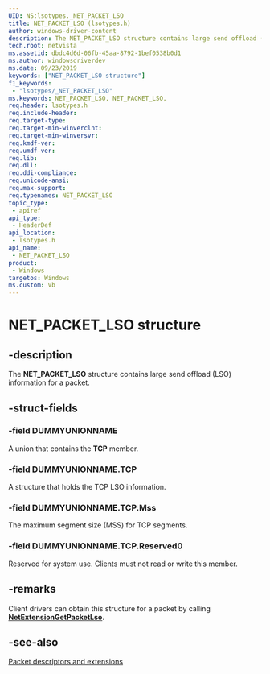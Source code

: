 ```yaml
---
UID: NS:lsotypes._NET_PACKET_LSO
title: NET_PACKET_LSO (lsotypes.h)
author: windows-driver-content
description: The NET_PACKET_LSO structure contains large send offload (LSO) information for a packet.
tech.root: netvista
ms.assetid: dbdc4d6d-06fb-45aa-8792-1bef0538b0d1
ms.author: windowsdriverdev
ms.date: 09/23/2019
keywords: ["NET_PACKET_LSO structure"]
f1_keywords:
 - "lsotypes/_NET_PACKET_LSO"
ms.keywords: NET_PACKET_LSO, NET_PACKET_LSO, 
req.header: lsotypes.h
req.include-header:
req.target-type:
req.target-min-winverclnt:
req.target-min-winversvr:
req.kmdf-ver:
req.umdf-ver:
req.lib:
req.dll:
req.ddi-compliance:
req.unicode-ansi:
req.max-support:
req.typenames: NET_PACKET_LSO
topic_type: 
 - apiref
api_type: 
 - HeaderDef
api_location: 
 - lsotypes.h
api_name: 
 - NET_PACKET_LSO
product: 
 - Windows
targetos: Windows
ms.custom: Vb
---
```


# NET_PACKET_LSO structure

## -description

The **NET_PACKET_LSO** structure contains large send offload (LSO) information for a packet.

## -struct-fields

### -field DUMMYUNIONNAME

A union that contains the **TCP** member.
 
### -field DUMMYUNIONNAME.TCP

A structure that holds the TCP LSO information.
 
### -field DUMMYUNIONNAME.TCP.Mss

The maximum segment size (MSS) for TCP segments.
 
### -field DUMMYUNIONNAME.TCP.Reserved0
 
Reserved for system use. Clients must not read or write this member.

## -remarks

Client drivers can obtain this structure for a packet by calling [**NetExtensionGetPacketLso**](../lso/nf-lso-netextensiongetpacketlso.md).

## -see-also

[Packet descriptors and extensions](https://docs.microsoft.com/windows-hardware/drivers/netcx/packet-descriptors-and-extensions)
